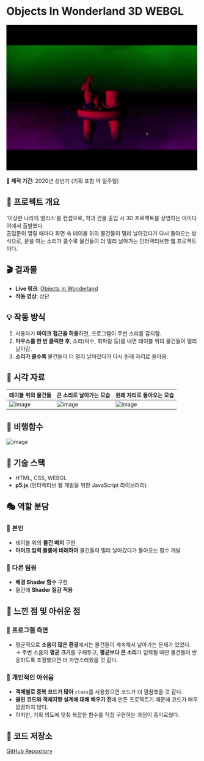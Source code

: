 # Objects In Wonderland 3D WEBGL
<img src="screen-recording.gif" width="500px"></img>

**📅 제작 기간**: 2020년 상반기 (기획 포함 약 일주일)  

## 🔗 프로젝트 개요  
‘이상한 나라의 앨리스’를 컨셉으로, 학과 건물 출입 시 3D 프로젝트를 상영하는 아이디어에서 출발했다.  
출입문이 열릴 때마다 화면 속 테이블 위의 물건들이 멀리 날아갔다가 다시 돌아오는 방식으로, 문을 여는 소리가 클수록 물건들이 더 멀리 날아가는 인터랙티브한 웹 프로젝트이다.  

## 🎬 결과물  
- **Live 링크**: [Objects In Wonderland](https://donginlee.github.io/Objects-In-Wonderland/)  
- **작동 영상**: 상단

## 💡 작동 방식  
1. 사용자가 **마이크 접근을 허용**하면, 프로그램이 주변 소리를 감지함.  
2. **마우스를 한 번 클릭한 후**, 소리(박수, 휘파람 등)를 내면 테이블 위의 물건들이 멀리 날아감.  
3. **소리가 클수록** 물건들이 더 멀리 날아갔다가 다시 원래 자리로 돌아옴.  

## 📸 시각 자료  
| 테이블 위의 물건들 | 큰 소리로 날아가는 모습 | 원래 자리로 돌아오는 모습 |
|-------------|------------------------|--------------------|
| ![image](https://github.com/user-attachments/assets/0381af08-5d87-4bc3-9a2c-ffc69c991a44) | ![image](https://github.com/user-attachments/assets/93091d10-e78c-4820-8c4d-cbbca21ddac9) | ![image](https://github.com/user-attachments/assets/13d4d6f9-a10d-4933-a553-322bce72688e) |

## 🚀 비행함수
  ![image](https://github.com/user-attachments/assets/55c6e02f-a382-48e3-80e3-8a5bfca3e057)



## 🔧 기술 스택  
- HTML, CSS, WEBGL
- **p5.js** (인터랙티브 웹 개발을 위한 JavaScript 라이브러리)  

## 🎭 역할 분담  
### 🔹 본인 
- 테이블 위의 **물건 배치** 구현  
- **마이크 입력 볼륨에 비례하여** 물건들이 멀리 날아갔다가 돌아오는 함수 개발  

### 🔹 다른 팀원
- **배경 Shader 함수** 구현  
- 물건에 **Shader 질감 적용**  

## 📝 느낀 점 및 아쉬운 점  

### 🔹 프로그램 측면  
- 평균적으로 **소음이 많은 환경**에서는 물건들이 계속해서 날아가는 문제가 있었다.  
  → 주변 소음의 **평균 크기**를 구해두고, **평균보다 큰 소리**가 입력될 때만 물건들이 반응하도록 조정했으면 더 자연스러웠을 것 같다.  

### 🔹 개인적인 아쉬움  
- **객체별로 중복 코드가 많아** `class`를 사용했으면 코드가 더 깔끔했을 것 같다.  
- **클린 코드와 객체지향 설계에 대해 배우기 전**에 만든 프로젝트기 때문에 코드가 매우 깔끔하지 않다. 
- 하지만, 기획 의도에 맞춰 복잡한 함수를 직접 구현하는 과정이 흥미로웠다.  

## 📂 코드 저장소  
[GitHub Repository](https://github.com/donginLee/Objects-In-Wonderland)  
